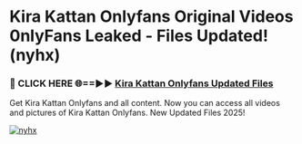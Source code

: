 # Kira Kattan Onlyfans Original Videos 0nlyFans Leaked - Files Updated! (nyhx)

<h3>🔴 CLICK HERE 🌐==►► <a href="https://tinyurl.com/x26r9saj" rel="nofollow">Kira Kattan Onlyfans Updated Files</a></h3>

Get Kira Kattan Onlyfans and all content. Now you can access all videos and pictures of Kira Kattan Onlyfans. New Updated Files 2025!

[![nyhx](https://i.imgur.com/LkgZPqh.gif)](https://tinyurl.com/x26r9saj)
